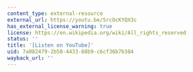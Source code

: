 ```yaml
---
content_type: external-resource
external_url: https://youtu.be/SrcOcKYQX3c
has_external_license_warning: true
license: https://en.wikipedia.org/wiki/All_rights_reserved
status: ''
title: '[Listen on YouTube]'
uid: 7a082479-2b58-4433-88b9-c6cf36b7b384
wayback_url: ''
---
```

